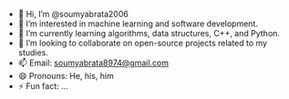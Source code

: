 - 👋 Hi, I’m @soumyabrata2006
- 👀 I’m interested in machine learning and software development.
- 🌱 I’m currently learning algorithms, data structures, C++, and Python.
- 💞️ I’m looking to collaborate on open-source projects related to my studies.
- 📫 Email: soumyabrata8974@gmail.com
- 😄 Pronouns: He, his, him
- ⚡ Fun fact: ...

<!---
soumyabrata2006/soumyabrata2006 is a ✨ special ✨ repository because its `README.md` (this file) appears on your GitHub profile.
You can click the Preview link to take a look at your changes.
--->
